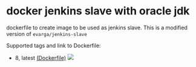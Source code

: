# docker jenkins slave with oracle jdk

dockerfile to create image to be used as jenkins slave.
This is a modified version of `evarga/jenkins-slave`

Supported tags and link to Dockerfile:

* 8, latest [(Dockerfile)](https://github.com/nautsch-com/docker-jenkins-slave-oracle-jdk/blob/master/jenkins-slave-oracle-jdk8/Dockerfile) [![](https://badge.imagelayers.io/nautsch/jenkins-slave-oracle-jdk:latest.svg)](https://imagelayers.io/?images=nautsch/jenkins-slave-oracle-jdk:latest 'Get your own badge on imagelayers.io')





